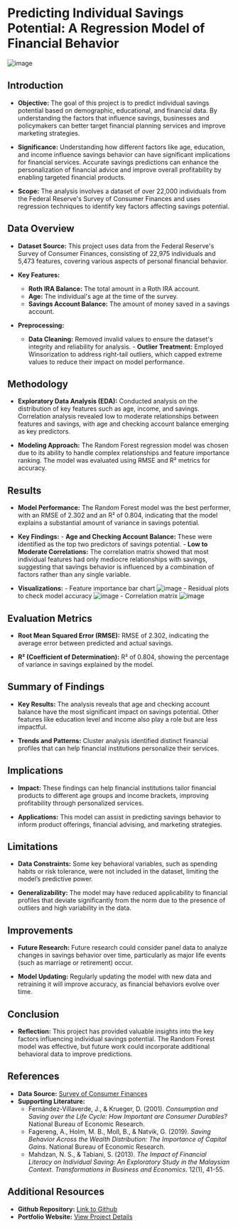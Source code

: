 # Predicting Individual Savings Potential: A Regression Model of Financial Behavior
![image](https://github.com/user-attachments/assets/a9a64393-896c-4ca9-a2e6-689c0d49ac50)

## Introduction
   - **Objective:** 
     The goal of this project is to predict individual savings potential based on demographic, educational, and financial data. By understanding the factors that influence savings, businesses and policymakers can better target financial planning services and improve marketing strategies.
   
   - **Significance:** 
     Understanding how different factors like age, education, and income influence savings behavior can have significant implications for financial services. Accurate savings predictions can enhance the personalization of financial advice and improve overall profitability by enabling targeted financial products.

   - **Scope:** 
     The analysis involves a dataset of over 22,000 individuals from the Federal Reserve's Survey of Consumer Finances and uses regression techniques to identify key factors affecting savings potential.

## Data Overview
   - **Dataset Source:**
     This project uses data from the Federal Reserve's Survey of Consumer Finances, consisting of 22,975 individuals and 5,473 features, covering various aspects of personal financial behavior.

   - **Key Features:**
     - **Roth IRA Balance:** The total amount in a Roth IRA account.
     - **Age:** The individual's age at the time of the survey.
     - **Savings Account Balance:** The amount of money saved in a savings account.
   
   - **Preprocessing:** 
     - **Data Cleaning:** Removed invalid values to ensure the dataset's integrity and reliability for analysis.
	- **Outlier Treatment:** Employed Winsorization to address right-tail outliers, which capped extreme values to reduce their impact on model performance.

## Methodology
   - **Exploratory Data Analysis (EDA):**
     Conducted analysis on the distribution of key features such as age, income, and savings. Correlation analysis revealed low to moderate relationships between features and savings, with age and checking account balance emerging as key predictors.

   - **Modeling Approach:**
     The Random Forest regression model was chosen due to its ability to handle complex relationships and feature importance ranking. The model was evaluated using RMSE and R² metrics for accuracy.

## Results
   - **Model Performance:**
     The Random Forest model was the best performer, with an RMSE of 2.302 and an R² of 0.804, indicating that the model explains a substantial amount of variance in savings potential.

   - **Key Findings:**
    - **Age and Checking Account Balance:** These were identified as the top two predictors of savings potential.
	- **Low to Moderate Correlations:** The correlation matrix showed that most individual features had only mediocre relationships with savings, suggesting that savings behavior is influenced by a combination of factors rather than any single variable.

   - **Visualizations:**
    - Feature importance bar chart
      ![image](https://github.com/user-attachments/assets/0e16dfbe-09db-40da-98fb-6c48ef427def)
	- Residual plots to check model accuracy
      ![image](https://github.com/user-attachments/assets/3ae29ce9-f9d6-404e-9c6e-9217aab12691)
	- Correlation matrix
      ![image](https://github.com/user-attachments/assets/4b6e5ede-c95c-4829-8c79-e7d4451e73cf)

## Evaluation Metrics
- **Root Mean Squared Error (RMSE):**
    RMSE of 2.302, indicating the average error between predicted and actual savings.
    
- **R² (Coefficient of Determination):**
    R² of 0.804, showing the percentage of variance in savings explained by the model.

## Summary of Findings
   - **Key Results:**
     The analysis reveals that age and checking account balance have the most significant impact on savings potential. Other features like education level and income also play a role but are less impactful.
   
   - **Trends and Patterns:**
     Cluster analysis identified distinct financial profiles that can help financial institutions personalize their services.

## Implications
   - **Impact:**
     These findings can help financial institutions tailor financial products to different age groups and income brackets, improving profitability through personalized services.

   - **Applications:**
     This model can assist in predicting savings behavior to inform product offerings, financial advising, and marketing strategies.

## Limitations
   - **Data Constraints:** 
     Some key behavioral variables, such as spending habits or risk tolerance, were not included in the dataset, limiting the model’s predictive power.
   
   - **Generalizability:**
     The model may have reduced applicability to financial profiles that deviate significantly from the norm due to the presence of outliers and high variability in the data.

## Improvements
   - **Future Research:** 
     Future research could consider panel data to analyze changes in savings behavior over time, particularly as major life events (such as marriage or retirement) occur.
   
   - **Model Updating:** 
     Regularly updating the model with new data and retraining it will improve accuracy, as financial behaviors evolve over time.

## Conclusion
   - **Reflection:** 
     This project has provided valuable insights into the key factors influencing individual savings potential. The Random Forest model was effective, but future work could incorporate additional behavioral data to improve predictions.

## References
- **Data Source:** 
     [Survey of Consumer Finances](https://www.federalreserve.gov/econres/scfindex.htm)
- **Supporting Literature:** 
  - Fernández-Villaverde, J., & Krueger, D. (2001). _Consumption and Saving over the Life Cycle: How Important are Consumer Durables?_ National Bureau of Economic Research.
  - Fagereng, A., Holm, M. B., Moll, B., & Natvik, G. (2019). _Saving Behavior Across the Wealth Distribution: The Importance of Capital Gains_. National Bureau of Economic Research.
  - Mahdzan, N. S., & Tabiani, S. (2013). _The Impact of Financial Literacy on Individual Saving: An Exploratory Study in the Malaysian Context_. _Transformations in Business and Economics_. 12(1), 41-55.
 
## Additional Resources
- **Github Repository:** [Link to Github](https://github.com/hwiminPark/Predict_Individual_Savings/)
- **Portfolio Website:** [View Project Details](https://hwiminpark.github.io/#projects)
